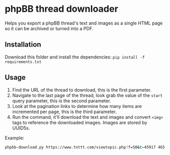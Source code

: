 # phpBB thread downloader

Helps you export a phpBB thread's text and images as a single HTML page so it can
be archived or turned into a PDF.

## Installation

Download this folder and install the dependencies: `pip install -f requirements.txt`

## Usage

1. Find the URL of the thread to download, this is the first parameter.
1. Navigate to the last page of the thread, look grab the value of the `start` query parameter, this is the second parameter.
1. Look at the pagination links to determine how many items are incremented per page, this is the third parameter.
1. Run the command, it'll download the text and images and convert `<img>` tags to reference the downloaded images. Images are stored by UUID5s.

Example:

```sh
phpbb-download.py https://www.tnttt.com/viewtopic.php?f=50&t=45917 465 15
```